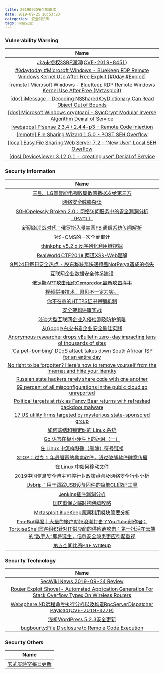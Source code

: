 ```yaml
---
title: 20190925安全知识库
date: 2019-09-25 10:53:23
categories: 安全知识库
tags: 网络安全
---
```

###  						       							Vulnerability Warning

|                             Name                             |
| :----------------------------------------------------------: |
|[Jira未授权SSRF漏洞(CVE-2019-8451)](https://www.seebug.org/vuldb/ssvid-98074)|
|[#0daytoday #Microsoft Windows - BlueKeep RDP Remote Windows Kernel Use After Free Exploit [#0day #Exploit]](http://0day.today/exploits/33275)|
|[[remote] Microsoft Windows - BlueKeep RDP Remote Windows Kernel Use After Free (Metasploit)](https://www.exploit-db.com/exploits/47416)|
|[[dos] iMessage - Decoding NSSharedKeyDictionary Can Read Object Out of Bounds](https://www.exploit-db.com/exploits/47415)|
|[[dos] Microsoft Windows cryptoapi - SymCrypt Modular Inverse Algorithm Denial of Service](https://www.exploit-db.com/exploits/47414)|
|[[webapps] Pfsense 2.3.4 / 2.4.4-p3 - Remote Code Injection](https://www.exploit-db.com/exploits/47413)|
|[[remote] File Sharing Wizard 1.5.0 - POST SEH Overflow](https://www.exploit-db.com/exploits/47412)|
|[[local] Easy File Sharing Web Server 7.2 - 'New User' Local SEH Overflow](https://www.exploit-db.com/exploits/47411)|
|[[dos] DeviceViewer 3.12.0.1 - 'creating user' Denial of Service](https://www.exploit-db.com/exploits/47410)|

### 						        							Security Information
|                             Name                                    |
| :----------------------------------------------------------: |
|[三星、LG等智能电视收集敏感数据发给第三方](https://www.anquanke.com/post/id/187105)|
|[网络安全威胁杂谈](https://www.anquanke.com/post/id/187309)|
|[SOHOpelessly Broken 2.0：网络访问服务中的安全漏洞分析（Part1）](https://www.anquanke.com/post/id/187218)|
|[新网络冷战时代：俄罗斯入侵美国FBI通信系统传闻解析](https://www.anquanke.com/post/id/187345)|
|[对S-CMS的一次全面审计](https://www.anquanke.com/post/id/187337)|
|[thinkphp v5.2.x 反序列化利用链挖掘](https://www.anquanke.com/post/id/187332)|
|[RealWorld CTF2019 两道XSS-Web题解](https://www.anquanke.com/post/id/186707)|
|[9月24日每日安全热点 - 股东称联邦快递掩盖NotPetya造成的损失](https://www.anquanke.com/post/id/187310)|
|[互联网企业数据安全体系建设](https://www.secpulse.com/archives/113198.html)|
|[俄罗斯APT攻击组织Gamaredon最新攻击样本](https://www.secpulse.com/archives/113097.html)|
|[视频拼接技术，眼见不一定为实。](https://www.secpulse.com/archives/113167.html)|
|[你不在意的HTTPS证书吊销机制](https://www.secpulse.com/archives/113075.html)|
|[安全架构评审实战](https://www.secpulse.com/archives/113076.html)|
|[浅谈大型互联网企业入侵检测及防护策略](https://www.secpulse.com/archives/113074.html)|
|[从Google白皮书看企业安全最佳实践](https://www.secpulse.com/archives/113073.html)|
|[Anonymous researcher drops vBulletin zero-day impacting tens of thousands of sites](https://www.zdnet.com/article/anonymous-researcher-drops-vbulletin-zero-day-impacting-tens-of-thousands-of-sites/#ftag=RSSbaffb68)|
|['Carpet-bombing' DDoS attack takes down South African ISP for an entire day](https://www.zdnet.com/article/carpet-bombing-ddos-attack-takes-down-south-african-isp-for-an-entire-day/#ftag=RSSbaffb68)|
|[No right to be forgotten? Here's how to remove yourself from the internet and hide your identity](https://www.zdnet.com/article/how-to-erase-your-digital-footprint-and-make-google-forget-you/#ftag=RSSbaffb68)|
|[Russian state hackers rarely share code with one another](https://www.zdnet.com/article/russian-state-hackers-rarely-share-code-with-one-another/#ftag=RSSbaffb68)|
|[99 percent of all misconfigurations in the public cloud go unreported](https://www.zdnet.com/article/99-percent-of-all-misconfiguration-in-the-public-cloud-go-unreported/#ftag=RSSbaffb68)|
|[Political targets at risk as Fancy Bear returns with refreshed backdoor malware](https://www.zdnet.com/article/political-targets-at-risk-as-fancy-bear-returns-with-refreshed-backdoor-malware/#ftag=RSSbaffb68)|
|[17 US utility firms targeted by mysterious state-sponsored group](https://www.zdnet.com/article/17-us-utility-firms-targeted-by-mysterious-state-sponsored-group/#ftag=RSSbaffb68)|
|[如何冻结和锁定你的 Linux 系统](https://linux.cn/article-11384-1.html?utm_source=rss&utm_medium=rss)|
|[Go 语言在极小硬件上的运用（一）](https://linux.cn/article-11383-1.html?utm_source=rss&utm_medium=rss)|
|[在 Linux 中怎样移除（删除）符号链接](https://linux.cn/article-11382-1.html?utm_source=rss&utm_medium=rss)|
|[STOP：过去 1 年最猖獗的勒索软件，通过破解软件肆意传播](https://linux.cn/article-11381-1.html?utm_source=rss&utm_medium=rss)|
|[在 Linux 中如何移动文件](https://linux.cn/article-11380-1.html?utm_source=rss&utm_medium=rss)|
|[2019中国信息安全自主可控行业政策盘点及网络安全行业分析](https://www.freebuf.com/articles/paper/214560.html)|
|[Usbrip：用于跟踪USB设备固件的简单CLI取证工具](https://www.freebuf.com/sectool/210305.html)|
|[Jenkins插件漏洞分析](https://www.freebuf.com/vuls/213085.html)|
|[国庆重保之临时抱佛脚攻略](https://www.freebuf.com/articles/security-management/214261.html)|
|[Metasploit BlueKeep漏洞利用模块简要分析](https://www.freebuf.com/vuls/214067.html)|
|[FreeBuf早报｜大量的帐户劫持浪潮打击了YouTube创作者；TortoiseShell黑客组织针对IT供应商的供应链攻击；第一批活在云端的“数字人”即将诞生，信息安全隐患更应引起重视](https://www.freebuf.com/news/215047.html)|
|[第五空间比赛P4F Writeup](https://www.freebuf.com/articles/others-articles/213340.html)|

### 						        							Security  Technology
|                             Name                                    |
| :----------------------------------------------------------: |
|[SecWiki News 2019-09-24 Review](http://www.sec-wiki.com/?2019-09-24)|
|[Router Exploit Shovel - Automated Application Generation For Stack Overflow Types On Wireless Routers](http://www.kitploit.com/2019/09/router-exploit-shovel-automated.html)|
|[Websphere ND远程命令执行分析以及构造RpcServerDispatcher Payload(CVE-2019-4279)](http://xz.aliyun.com/t/6394)|
|[浅析WordPress 5.2.3安全更新](http://xz.aliyun.com/t/6390)|
|[bugbounty:File Disclosure to Remote Code Execution](http://xz.aliyun.com/t/6396)|

### 						        							Security  Others
|                             Name                                    |
| :----------------------------------------------------------: |
|[玄武实验室每日更新](https://weibo.com/p/1006065582522936/wenzhang?from=page_100606_profile&wvr=6&mod=wenzhangmore)|
